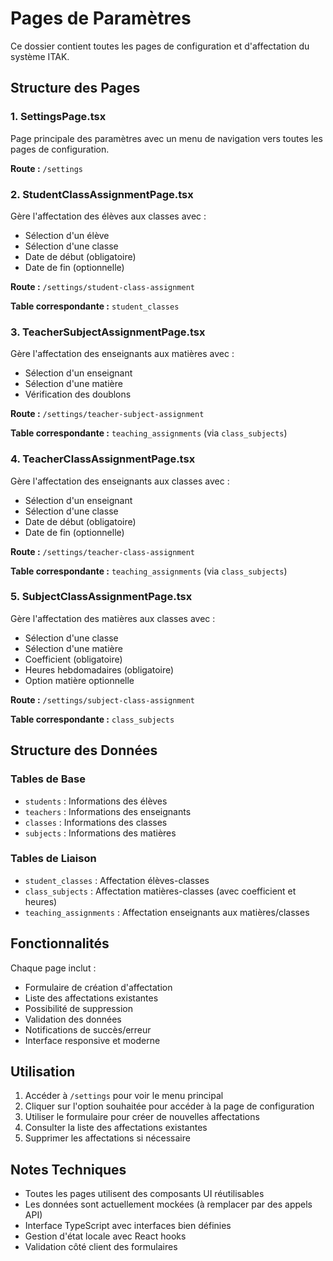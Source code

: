 # Pages de Paramètres

Ce dossier contient toutes les pages de configuration et d'affectation du système ITAK.

## Structure des Pages

### 1. SettingsPage.tsx

Page principale des paramètres avec un menu de navigation vers toutes les pages de configuration.

**Route :** `/settings`

### 2. StudentClassAssignmentPage.tsx

Gère l'affectation des élèves aux classes avec :

- Sélection d'un élève
- Sélection d'une classe
- Date de début (obligatoire)
- Date de fin (optionnelle)

**Route :** `/settings/student-class-assignment`

**Table correspondante :** `student_classes`

### 3. TeacherSubjectAssignmentPage.tsx

Gère l'affectation des enseignants aux matières avec :

- Sélection d'un enseignant
- Sélection d'une matière
- Vérification des doublons

**Route :** `/settings/teacher-subject-assignment`

**Table correspondante :** `teaching_assignments` (via `class_subjects`)

### 4. TeacherClassAssignmentPage.tsx

Gère l'affectation des enseignants aux classes avec :

- Sélection d'un enseignant
- Sélection d'une classe
- Date de début (obligatoire)
- Date de fin (optionnelle)

**Route :** `/settings/teacher-class-assignment`

**Table correspondante :** `teaching_assignments` (via `class_subjects`)

### 5. SubjectClassAssignmentPage.tsx

Gère l'affectation des matières aux classes avec :

- Sélection d'une classe
- Sélection d'une matière
- Coefficient (obligatoire)
- Heures hebdomadaires (obligatoire)
- Option matière optionnelle

**Route :** `/settings/subject-class-assignment`

**Table correspondante :** `class_subjects`

## Structure des Données

### Tables de Base

- `students` : Informations des élèves
- `teachers` : Informations des enseignants
- `classes` : Informations des classes
- `subjects` : Informations des matières

### Tables de Liaison

- `student_classes` : Affectation élèves-classes
- `class_subjects` : Affectation matières-classes (avec coefficient et heures)
- `teaching_assignments` : Affectation enseignants aux matières/classes

## Fonctionnalités

Chaque page inclut :

- Formulaire de création d'affectation
- Liste des affectations existantes
- Possibilité de suppression
- Validation des données
- Notifications de succès/erreur
- Interface responsive et moderne

## Utilisation

1. Accéder à `/settings` pour voir le menu principal
2. Cliquer sur l'option souhaitée pour accéder à la page de configuration
3. Utiliser le formulaire pour créer de nouvelles affectations
4. Consulter la liste des affectations existantes
5. Supprimer les affectations si nécessaire

## Notes Techniques

- Toutes les pages utilisent des composants UI réutilisables
- Les données sont actuellement mockées (à remplacer par des appels API)
- Interface TypeScript avec interfaces bien définies
- Gestion d'état locale avec React hooks
- Validation côté client des formulaires
